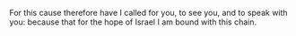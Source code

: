 For this cause therefore have I called for you, to see you, and to speak with you: because that for the hope of Israel I am bound with this chain.
